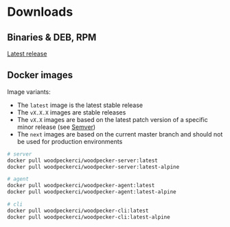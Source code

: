 # Downloads

## Binaries & DEB, RPM

[Latest release](https://github.com/woodpecker-ci/woodpecker/releases/latest)

## Docker images

Image variants:
* The `latest` image is the latest stable release
* The `vX.X.X` images are stable releases
* The `vX.X` images are based on the latest patch version of a specific minor release (see [Semver](https://semver.org/))
* The `next` images are based on the current master branch and should not be used for production environments

``` bash
# server
docker pull woodpeckerci/woodpecker-server:latest
docker pull woodpeckerci/woodpecker-server:latest-alpine

# agent
docker pull woodpeckerci/woodpecker-agent:latest
docker pull woodpeckerci/woodpecker-agent:latest-alpine

# cli
docker pull woodpeckerci/woodpecker-cli:latest
docker pull woodpeckerci/woodpecker-cli:latest-alpine
```
